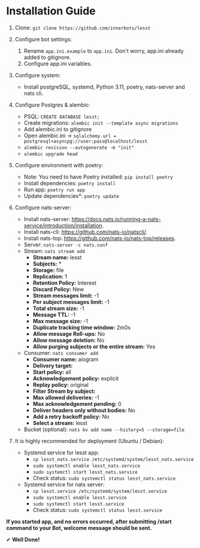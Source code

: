 # Installation Guide

1) Clone: `git clone https://github.com/innerbots/lesst` 
2) Configure bot settings:
    1) Rename `app.ini.example` to `app.ini`. Don't worry, app.ini already added to gitignore.
    2) Configure app.ini variables.
3) Configure system:
    - Install postgreSQL, systemd, Python 3.11, poetry, nats-server and nats cli.

4) Configure Postgres & alembic:
    - PSQL: `CREATE DATABASE lesst;`
    - Create migrations: `alembic init --template async migrations`
    - Add alembic.ini to gitignore
    - Open alembic.ini -> `sqlalchemy.url = postgresql+asyncpg://user:pass@localhost/lesst`
    - `alembic revision --autogenerate -m "init"`
    - `alembic upgrade head`

5) Configure environment with poetry:
    - Note: You need to have Poetry installed: `pip install poetry`
    - Install dependencies: `poetry install`
    - Run app: `poetry run app`
    - Update dependencies*: `poetry update`

6) Configure nats-server:
    - Install nats-server: https://docs.nats.io/running-a-nats-service/introduction/installation.
    - Install nats-cli: https://github.com/nats-io/natscli/.
    - Install nats-top: https://github.com/nats-io/nats-top/releases.
    - Server: `nats-server -c nats.conf`
    - Stream: `nats stream add`
      - **Stream name:** lesst
      - **Subjects:** *
      - **Storage:** file
      - **Replication:** 1
      - **Retention Policy:** Interest
      - **Discard Policy:** New
      - **Stream messages limit:** -1
      - **Per subject messages limit:** -1
      - **Total stream size:** -1
      - **Message TTL:** -1
      - **Max message size:** -1
      - **Duplicate tracking time window:** 2m0s
      - **Allow message Roll-ups:** No
      - **Allow message deletion:** No
      - **Allow purging subjects or the entire stream:** Yes
   - Consumer: `nats consumer add`
     - **Consumer name:** aiogram
     - **Delivery target:** <Press Enter>
     - **Start policy:** all
     - **Acknowledgement policy:** explicit
     - **Replay policy:** original
     - **Filter Stream by subject:** <Press Enter>
     - **Max allowed deliveries:** -1
     - **Max acknowledgement pending:** 0
     - **Deliver headers only without bodies:** No
     - **Add a retry backoff policy:** No
     - **Select a stream:** lesst
   - Bucket (optional): `nats kv add name --history=5 --storage=file`

7) It is highly recommended for deployment (Ubuntu / Debian):
    - Systemd service for lesst app:
      - `cp lesst_nats.service /etc/systemd/system/lesst_nats.service`
      - `sudo systemctl enable lesst_nats.service`
      - `sudo systemctl start lesst_nats.service`
      - Check status: `sudo systemctl status lesst_nats.service`
    - Systemd service for nats server:
      - `cp lesst.service /etc/systemd/system/lesst.service`
      - `sudo systemctl enable lesst.service`
      - `sudo systemctl start lesst.service`
      - Check status: `sudo systemctl status lesst.service`

**If you started app, and no errors occurred, after submitting /start command to your Bot, welcome message
should be sent.**

✔ **Well Done!**
